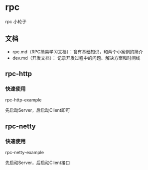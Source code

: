 # rpc
rpc 小轮子

## 文档

- rpc.md（RPC简易学习文档）：含有基础知识，和两个小案例的简介
- dev.md（开发文档）： 记录开发过程中的问题、解决方案和时间线

## rpc-http 

### 快速使用

rpc-http-example

先启动Server，后启动Client即可

## rpc-netty

### 快速使用

rpc-netty-example

先启动Server，后启动Client接口

